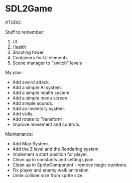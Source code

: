 # SDL2Game

#TODO:

Stuff to remember:
1. UI
2. Health
3. Shooting tower
4. Containers for UI elements
5. Scene manager to "switch" levels

My plan:
- Add sword attack.
- Add a simple AI system.
- Add a simple health system.
- Add a simple menu screen.
- Add simple sounds.
- Add an inventory system.
- Add skills.
- Add rotate to Transform
- Improve movement and controls.

Maintenance:
- Add Map System.
- Add the Z level and the Rendering system.
- Implement a start position for player.
- Clean up in constants and settings.json.
- Clean up in SpriteComponent - remove magic numbers.
- Fix player and enemy walk animation.
- Untie collider size from sprite size.